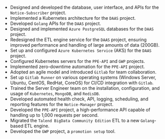 - Designed and developed the database, user interface, and APIs for the `Notice-Subscriber` project.
- Implemented a Kubernetes architecture for the `DAAS` project.
- Developed `Golang` APIs for the `DAAS` project.
- Designed and implemented `Azure PostgreSQL` databases for the `DAAS` project.
- Redesigned the ETL engine service for the `DAAS` project, ensuring improved performance and handling of large amounts of data (200GB).
- Set up and configured `Azure Kubernetes Service` (AKS) for the `DAAS` project.
- Configured Kubernetes servers for the `PPE-API` and `GWP` projects.
- Implemented zero-downtime automation for the `PPE-API` project.
- Adopted an agile model and introduced `Gitlab` for team collaboration.
- Set up `Gitlab Runner` on various operating systems (Windows Server, Ubuntu, CentOS, RedHat, CoreOS) for CI/CD integration with `Gitlab`.
- Trained the Server Engineer team on the installation, configuration, and usage of `Kubernetes`, `MongoDB`, and `RedisDB`.
- Developed automated health check, API, logging, scheduling, and reporting features for the `Notice-Manager` project.
- Developed the `PPE-API` project, a high-performance API capable of handling up to 1,000 requests per second.
- Migrated the `Talend BigData Community Edition` ETL to a new `Golang`-based ETL engine.
- Developed the `GWP` project, a `promotion setup` tool.
